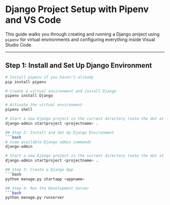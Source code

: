# Django Project Setup with Pipenv and VS Code

This guide walks you through creating and running a Django project using `pipenv` for virtual environments and configuring everything inside Visual Studio Code.

---

## Step 1: Install and Set Up Django Environment

```bash
# Install pipenv if you haven't already
pip install pipenv

# Create a virtual environment and install Django
pipenv install Django

# Activate the virtual environment
pipenv shell

# Start a new Django project in the current directory (note the dot at the end)
django-admin startproject <projectname> .

## Step 2: Install and Set Up Django Environment
```bash
# View available Django admin commands
django-admin

# Start a new Django project in the current directory (note the dot at the end)
django-admin startproject <projectname> .

## Step 3: Create a Django App
```bash
python manage.py startapp <appname>

## Step 4: Run the Development Server
```bash
python manage.py runserver

